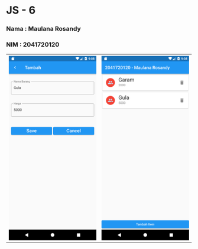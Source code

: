 # JS - 6

<h3> Nama : Maulana Rosandy </h3>
<h3> NIM : 2041720120 </h3>


<table>
    <tr>
        <th>
            <img src="images/1.png" height="500px">
        </th>
        <th>
            <img src="images/2.png" height="500px">
        </th>
    </tr>
</table>